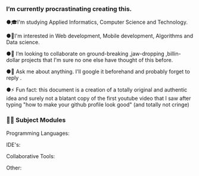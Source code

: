 ### I’m currently procrastinating creating this.


●🎓I'm studying Applied Informatics, Computer Science and Technology. 

●🔐I'm interested in Web development, Mobile development, Algorithms and Data science.

●👯 I’m looking to collaborate on ground-breaking ,jaw-dropping ,billin-dollar projects that I'm sure no one else have thought of this before.

●💬 Ask me about anything. I'll google it beforehand and probably forget to reply .

●⚡ Fun fact: this document is a creation of a totally original and authentic idea and surely not a blatant copy of the first youtube video that I saw after typing "how to make your github profile look good" (and totally not cringe)


### 👨‍💻 Subject Modules
Programming Languages:




 


                 

IDE's:

      
      
      


Collaborative Tools: 

Other:    

